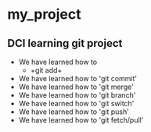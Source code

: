 # my_project
## DCI learning git project
- We have learned how to
  - +git add+
- We have learned how to
  'git commit'
- We have learned how to
  'git merge'
- We have learned how to
  'git branch'  
- We have learned how to
  'git switch' 
- We have learned how to
  'git push'
- We have learned how to
  'git fetch/pull'
